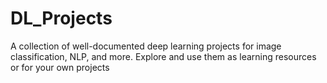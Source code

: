 # DL_Projects
A collection of well-documented deep learning projects for image classification, NLP, and more. Explore and use them as learning resources or for your own projects
